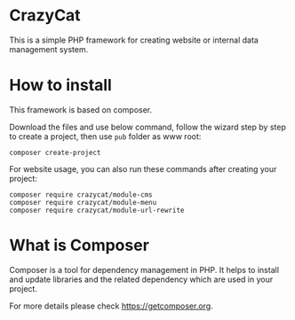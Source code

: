 # CrazyCat

This is a simple PHP framework for creating website or internal data management system.


# How to install

This framework is based on composer. 

Download the files and use below command, follow the wizard step by step to create a project, then use `pub` folder as www root:

```
composer create-project
```

For website usage, you can also run these commands after creating your project:

```
composer require crazycat/module-cms
composer require crazycat/module-menu
composer require crazycat/module-url-rewrite
```


# What is Composer

Composer is a tool for dependency management in PHP. It helps to install and update libraries and the related dependency which are used in your project.

For more details please check https://getcomposer.org.

